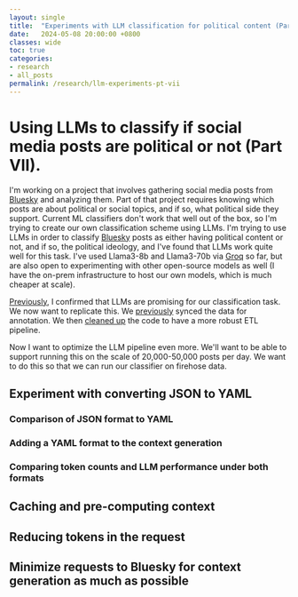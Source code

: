 ```yaml
---
layout: single
title:  "Experiments with LLM classification for political content (Part VII)"
date:   2024-05-08 20:00:00 +0800
classes: wide
toc: true
categories:
- research
- all_posts
permalink: /research/llm-experiments-pt-vii
---
```

# Using LLMs to classify if social media posts are political or not (Part VII).
I'm working on a project that involves gathering social media posts from [Bluesky](https://bsky.app/) and analyzing them. Part of that project requires knowing which posts are about political or social topics, and if so, what political side they support. Current ML classifiers don't work that well out of the box, so I'm trying to create our own classification scheme using LLMs. I'm trying to use LLMs in order to classify [Bluesky](https://bsky.app/) posts as either having political content or not, and if so, the political ideology, and I've found that LLMs work quite well for this task. I've used Llama3-8b and Llama3-70b via [Groq](https://groq.com/) so far, but are also open to experimenting with other open-source models as well (I have the on-prem infrastructure to host our own models, which is much cheaper at scale).

[Previously](https://markptorres.com/research/llm-experiments-pt-i), I confirmed that LLMs are promising for our classification task. We now want to replicate this. We [previously](https://markptorres.com/research/llm-experiments-pt-iv) synced the data for annotation. We then [cleaned up](https://markptorres.com/research/llm-experiments-pt-v) the code to have a more robust ETL pipeline.

Now I want to optimize the LLM pipeline even more. We'll want to be able to support running this on the scale of 20,000-50,000 posts per day. We want to do this so that we can run our classifier on firehose data.

## Experiment with converting JSON to YAML

### Comparison of JSON format to YAML

### Adding a YAML format to the context generation

### Comparing token counts and LLM performance under both formats

## Caching and pre-computing context

## Reducing tokens in the request

## Minimize requests to Bluesky for context generation as much as possible